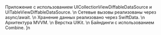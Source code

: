 Приложение с использованием UICollectionViewDiffableDataSource и UITableViewDiffableDataSource. \n
Сетевые вызовы реализованы через async/await. \n
Хранение данных реализовано через SwiftData. \n
Архитектура MVVM. \n
Верстка UIKit. \n
Байндинги с использованием Combine. ]n
